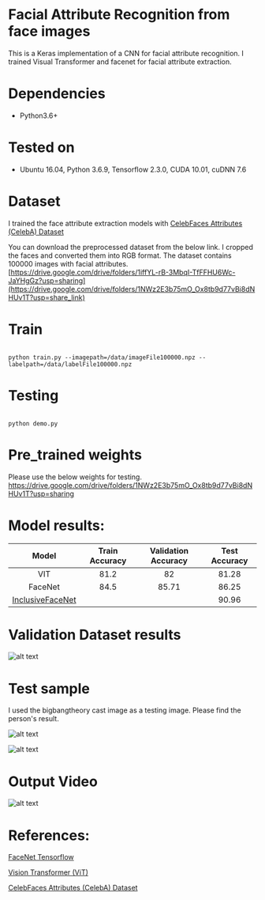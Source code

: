 
# Facial Attribute Recognition from face images

This is a Keras implementation of a CNN for facial attribute recognition. I trained Visual Transformer and facenet for facial attribute extraction. 

# Dependencies
- Python3.6+

# Tested on

- Ubuntu 16.04, Python 3.6.9, Tensorflow 2.3.0, CUDA 10.01, cuDNN 7.6


# Dataset
I trained the face attribute extraction models with [CelebFaces Attributes (CelebA) Dataset](https://www.kaggle.com/datasets/jessicali9530/celeba-dataset)

You can download the preprocessed dataset from the below link. I cropped the faces and converted them into RGB format. 
The dataset contains 100000 images with facial attributes. 
[https://drive.google.com/drive/folders/1iffYL-rB-3MbqI-TfFFHU6Wc-JaYHgGz?usp=sharing](https://drive.google.com/drive/folders/1NWz2E3b75mO_Ox8tb9d77vBi8dNHUv1T?usp=share_link)

# Train

```

python train.py --imagepath=/data/imageFile100000.npz --labelpath=/data/labelFile100000.npz

```

# Testing

```

python demo.py

```
# Pre_trained weights

Please use the below weights for testing.
https://drive.google.com/drive/folders/1NWz2E3b75mO_Ox8tb9d77vBi8dNHUv1T?usp=sharing


# Model results:


| Model | Train Accuracy  |  Validation Accuracy  |  Test Accuracy  |
| :------: | :------: | :-------: | :-------: |  
| VIT  |  81.2| 82  | 81.28  |
| FaceNet  | 84.5  | 85.71  |86.25|
|[InclusiveFaceNet](https://arxiv.org/pdf/1712.00193.pdf)| | |90.96 |

# Validation Dataset results

![alt text](https://github.com/sabaridsn/Facial-Attribute-Recognition-from-face-images/blob/main/validation_output_1.png)


# Test sample 

I used the bigbangtheory cast image as a testing image. Please find the person's result.

![alt text](https://github.com/sabaridsn/Facial-Attribute-Recognition-from-face-images/blob/main/testImage.jpg)

![alt text](https://github.com/sabaridsn/Facial-Attribute-Recognition-from-face-images/blob/main/sample_output_1.png)


# Output Video
![alt text](https://github.com/sabaridsn/Facial-Attribute-Recognition-from-face-images/blob/main/output_video_1.gif)


# References:
  [FaceNet Tensorflow](https://github.com/R4j4n/Face-recognition-Using-Facenet-On-Tensorflow-2.X)

  [Vision Transformer (ViT)](https://arxiv.org/abs/2010.11929)
  
  [CelebFaces Attributes (CelebA) Dataset](https://www.kaggle.com/datasets/jessicali9530/celeba-dataset)

